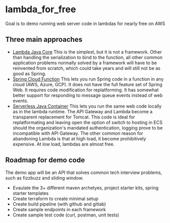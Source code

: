 # lambda_for_free
Goal is to demo running web server code in lambdas for nearly free on AWS

## Three main approaches
- [Lambda Java Core](https://docs.aws.amazon.com/lambda/latest/dg/lambda-java.html) This is the simplest, but it is not a framework. Other than handling the serialization to bind to the function, all other common application problems normally solved by a framework will have to be reinvented from scratch, which could take years and will still not be as good as Spring.
- [Spring Cloud Function](https://docs.spring.io/spring-cloud-function/docs/current/reference/html/spring-cloud-function.html) This lets you run Spring code in a function in any cloud (AWS, Azure, GCP). It does not have the full feature set of Spring Web. It requires code modification for replatforming. It has somewhat better support for responding to message queue events instead of web events.
- [Serverless Java Container](https://github.com/aws/serverless-java-container/wiki/Quick-start---Spring-Boot3) This lets you run the same web code locally as in the lambda runtime. The API Gateway and Lambda become a transparent replacement for Tomcat. This code is ideal for replatformating and leaving open the option of switch to hosting in ECS should the organization's mandated authentication, logging prove to be incompatible with API Gateway. The other common reason for abandoning Lambda is that at high load, it become prohibitively expensive. At low load, lambdas are almost free.

## Roadmap for demo code
The demo app will be an API that solves common tech interview problems, such as fizzbuzz and sliding window.

- Evaulate the 3+ different maven archetyes, project starter kits, spring starter templates
- Create terraform to create minimal setup
- Create build pipeline (with github and gitlab)
- Create sample endpoints in each framework
- Create sample test code (curl, postman, unit tests)
